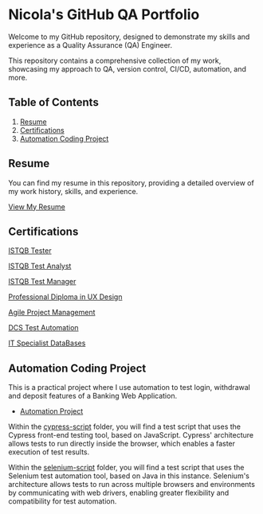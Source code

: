 # Nicola's GitHub QA Portfolio

Welcome to my GitHub repository, designed to demonstrate my skills and experience as a Quality Assurance (QA) Engineer. 

This repository contains a comprehensive collection of my work, showcasing my approach to QA, version control, CI/CD, automation, and more.

## Table of Contents

1. [Resume](#resume)
2. [Certifications](#certifications)
3. [Automation Coding Project](#automation-coding-project)


## Resume

You can find my resume in this repository, providing a detailed overview of my work history, skills, and experience.

[View My Resume](./resume.md)  <!-- Or link to a PDF: ./Resume.pdf -->


## Certifications
[ISTQB Tester](./ISTQB_Certifications/Tester)

[ISTQB Test Analyst](./ISTQB_Certifications/Test_Analyst)

[ISTQB Test Manager](./ISTQB_Certifications/Test_Manager)

[Professional Diploma in UX Design](./UX_Design_Institute/UX_Design)

[Agile Project Management](./Agile_Project_Management/AgilePMFoundation2025)

[DCS Test Automation](./DCS_Test_Automation_Course/Automation)

[IT Specialist DataBases](https://www.credly.com/earner/earned/badge/4b27d3ed-1459-4238-91d6-683f0493f2ac)

## Automation Coding Project

This is a practical project where I use automation to test login, withdrawal and deposit features of a Banking Web Application.

 - [Automation Project](https://github.com/nicola-deb/qa-testing-portfolio/tree/main/test-automation)
 
Within the [cypress-script](https://github.com/nicola-deb/qa-testing-portfolio/tree/main/test-automation/cypress-script) folder, you will find a test script that uses the Cypress front-end testing tool, based on JavaScript. Cypress' architecture allows tests to run directly inside the browser, which enables a faster execution of test results.

Within the [selenium-script](https://github.com/nicola-deb/qa-testing-portfolio/tree/main/test-automation/selenium-script) folder, you will find a test script that uses the Selenium test automation tool, based on Java in this instance. 
Selenium's architecture allows tests to run across multiple browsers and environments by communicating with web drivers, enabling greater flexibility and compatibility for test automation.

